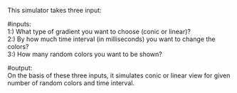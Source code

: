 This simulator takes three input: <br>

#inputs:<br>
1:) What type of gradient you want to choose (conic or linear)?<br>
2:) By how much time interval (in milliseconds) you want to change the colors?<br>
3:) How many random colors you want to be shown?

#output:<br>
On the basis of these three inputs, it simulates conic or linear view for given number of random colors and time interval.